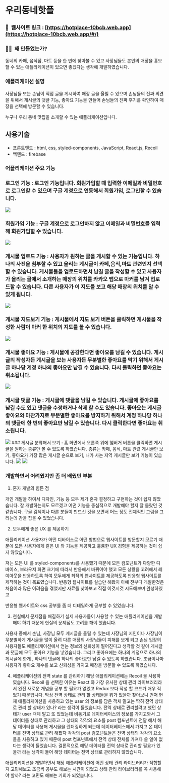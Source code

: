 # 우리동네핫플

### 🔗  웹사이트 링크 : [https://hotplace-10bcb.web.app](https://hotplace-10bcb.web.app/#/)

### 💁‍♂️  왜 만들었는가?

동네의 카페, 음식점, 마트 등을 한 번에 찾아볼 수 있고 사장님들도 본인의 매장을 홍보할 수 있는 애플리케이션이 있으면 좋겠다는 생각에 개발하였습니다.

### 애플리케이션 설명

사장님들 또는 손님이 직접 글을 게시하여 매장 글을 올릴 수 있으며 손님들의 진짜 의견을 위해서 게시글의 댓글 기능, 좋아요 기능을 만들어 손님들의 진짜 후기를 확인하여 매장을 선택해 방문할 수 있습니다.

누구나 우리 동네 맛집을 소개할 수 있는 애플리케이션입니다.

## 사용기술

- 프론트엔드 : html, css, styled-components, JavaScript, React.js, Recoil
- 백엔드 : firebase

### 어플리케이션 주요 기능

### 로그인 기능 : 로그인 기능입니다. 회원가입할 때 입력한 이메일과 비밀번호로 로그인할 수 있으며 구글 계정으로 연동해서 회원가입, 로그인할 수 있습니다.

<img src = "./images/loginPhoto.png">

### 회원가입 기능 : 구글 계정으로 로그인하지 않고 이메일과 비밀번호를 입력해 회원가입할 수 있습니다.

<img src = "./images/signUp.png">

### 게시물 업로드 기능 : 사용자가 원하는 글을 게시할 수 있는 기능입니다. 하나의 사진을 첨부할 수 있고 올리는 게시글이 카페,음식,마트 관련인지 선택할 수 있습니다. 게시물들을 업로드하면서 남길 글을 작성할 수 있고 사용자가 올리는 글에서 소개하는 매장의 위치를 카카오 맵으로 마커를 남겨 업로드할 수 있습니다. 다른 사용자가 이 지도를 보고 해당 매장의 위치를 알 수 있게 됩니다.

<img src = "./images/fileUpload.png">

### 게시물 지도보기 기능 : 게시물에서 지도 보기 버튼을 클릭하면 게시물을 작성한 사람이 마커 한 위치의 지도를 볼 수 있습니다.

<img src = "./images/map.png">

### 게시물 좋아요 기능 : 게시물에 공감한다면 좋아요를 남길 수 있습니다. 게시글의 작성자든 게시글을 보는 사용자든 무분별한 좋아요를 막기 위해서 게시글 하나당 계정 하나의 좋아요만 남길 수 있습니다. 다시 클릭하면 좋아요는 취소됩니다.

<img src = "./images/like.png">

### 게시글 댓글 기능 : 게시글에 댓글을 남길 수 있습니다. 게시글에 좋아요를 남길 수도 있고 댓글을 수정하거나 삭제 할 수도 있습니다. 좋아요는 게시글 좋아요와 마찬가지로 무분별한 좋아요를 방지하기 위해서 계정 하나당 하나의 댓글에 한 번의 좋아요만 남길 수 있습니다. 다시 클릭한다면 좋아요는 취소됩니다.

<img src = "./images/comment.png">
### 게시글 분류해서 보기 : 홈 화면에서 오른쪽 위에 햄버거 버튼을 클릭하면 게시글을 원하는 종류만 볼 수 있도록 하였습니다. 종류는 카페, 음식, 마트 관련 게시글만 보기, 좋아요가 가장 많은 게시글 순으로 보기, 내가 사는 지역 게시글만 보기 기능이 있습니다.

<img src = "./images/hamBurgerButton.png">
<img src = "./images/category.png">

### 개발하면서 어려웠지만 좀 더 배웠던 부분

1. 혼자 개발의 힘든 점

개인 개발을 하여서 디자인, 기능 등 모두 제가 혼자 결정하고 구현하는 것이 쉽지 않았습니다. 잘 개발하는지도 모르겠고 어떤 기능을 중심적으로 개발해야 할지 잘 몰랐던 것 같습니다. 구글 검색이나 다른 분들이 만드신 것을 보면서 어느 정도 전체적인 그림을 그리는데 감을 잡을 수 있었습니다.

2. 모두에게 좋은 UX 를 제공하기

애플리케이션 사용자가 어떤 디바이스로 어떤 방법으로 웹사이트를 방문할지 모르기 때문에 모든 사용자에게 같은 UI 와 기능을 제공하고 훌륭한 UX 경험을 제공하는 것이 쉽지 않았습니다.

저는 모든 UI 를 styled-components를 사용했기 때문에 모든 컴포넌트가 다양한 디바이스, 브라우저 화면 크기에 따라서 반응해서 바뀌어야 했고 모든 상황을 고려해서 레이아웃을 반응하도록 하여 모두에게 최적의 웹사이트를 제공하도록 반응형 웹사이트를 제작하는 것이 목표였습니다. 반응형 웹사이트를 실습만 해봤지 아예 전부다 개발한것은 처음이라 많은 어려움을 겪었지만 자료를 찾아보고 직접 이것저것 시도해보며 완성하였고

반응형 웹사이트와 css 공부를 좀 더 디테일하게 공부할 수 있었습니다.

3. 현실에서 문제점을 해결하기
   실제 사용자들이 사용할 수 있는 애플리케이션을 개발해야 하기 때문에 현실의 문제점도 고려를 해야 했습니다.

사용자 중에서 손님, 사장님 모두 게시글을 올릴 수 있는데 사장님의 지인이나 사장님이 무분별하게 게시글을 많이 올려 다른 매장의 사장님들이 피해를 보게 되고 손님 입장의 사용자들도 애플리케이션에서 얻는 정보의 신뢰성이 떨어진다고 생각할 것 같아 게시글과 댓글에 모두 좋아요 기능을 넣었습니다. 그리고 좋아요에는 하나의 계정으로 하나의 게시글에 한개 , 하나의 댓글에 하나의 좋아요만 남길 수 있도록 하였습니다. 조금이나마 사용자가 좋아요 개수를 보고 신뢰성을 가지고 매장을 방문할 수 있도록 하였습니다.

4. 애플리케이션의 전역 state 를 관리하기
   해당 애플리케이션에는 Recoil 을 사용하였습니다. Recoil 을 선택한 이유는 React 와 가장 유사한 상태 관리 라이브러리라서 완전 새로운 개념을 공부 할 필요가 없었고 Redux 보다 작성 할 코드가 매우 적었기 때문입니다.
   막상 전역 상태로 관리 할 상태들을 뭐가 있을까 찾아보니 먼저 현재 애플리케이션을 사용하고 있는 user 의 정보를 담은 객체 말고는 딱히 전역 상태로 관리 할 상태가 있나? 라는 생각이 들었습니다.
   전역 상태로 관리할려고 했던 상태가 user 객체 말고 또 있었는데 비동기로 데이터베이스의 정보를 가지고와서 그 데이터를 상태로 관리하고 그 상태의 각각의 요소를 post 컴포넌트에 전달 해서 해당 데이터를 사용해 게시물을 렌더링하게 되는데 데이터베이스에서 가지고 온 데이터를 전역 상태로 관리 해봤자 각각의 post 컴포넌트들은 전역 상태의 각각의 요소들을 사용하고 있기 때문에 post 컴포넌트에서 전역 상태 전체를 가져다 쓸 일이 없다는 생각이 들었습니다. 결론적으로 해당 데이터를 전역 상태로 관리할 필요가 있을까 라는 생각이 들어 해당 데이터는 전역 상태로 관리하지 않았습니다.

애플리케이션을 개발하면서 해당 애플리케이션에 어떤 상태 관리 라이브러리가 적합할지 고민해보고 조금씩 공부도 해보는 시간이 되었고 상태 관리 라이브러리를 꼭 사용해야 할까? 라는 고민도 해보는 기회가 되었습니다.
